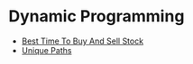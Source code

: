 # Dynamic Programming
 * [Best Time To Buy And Sell Stock](best_time_to_buy_and_sell_stock.md)
 * [Unique Paths ](unique_paths.md)
